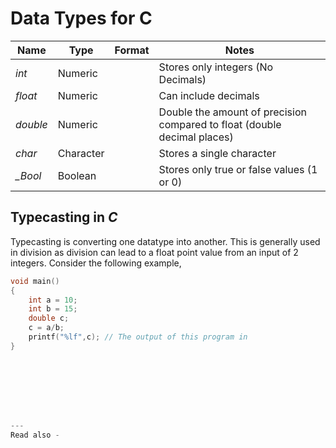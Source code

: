 # Data Types for C

| Name     | Type      | Format | Notes                                                                    |
| -------- | --------- | ------ | ------------------------------------------------------------------------ |
| *int*    | Numeric   |        | Stores only integers (No Decimals)                                       |
| *float*  | Numeric   |        | Can include decimals                                                     |
| *double* | Numeric   |        | Double the amount of precision compared to float (double decimal places) |
| *char*   | Character |        | Stores a single character                                                |
| *_Bool*  | Boolean   |        | Stores only true or false values (1 or 0)                                |

## Typecasting in *C*

Typecasting is converting one datatype into another. This is generally used in division as division can lead to a float point value from an input of 2 integers. Consider the following example,

```c
void main()
{	
	int a = 10;
	int b = 15;
	double c;
	c = a/b;
	printf("%lf",c); // The output of this program in 
}








---
Read also - 